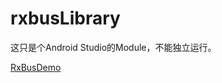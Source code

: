 # rxbusLibrary

这只是个Android Studio的Module，不能独立运行。

[RxBusDemo](https://github.com/niyueming/RxBusDemo.git)
